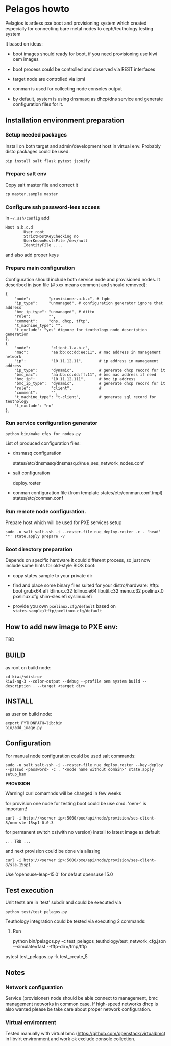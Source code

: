 # Pelagos howto

Pelagios is artless pxe boot and provisioning system which created especially
for connecting bare metal nodes to ceph/teuthology testing system

It based on ideas:
  
* boot images should ready for boot, if you need provisioning use kiwi oem images

* boot process could be controlled and observed via REST interfaces

* target node are controlled via ipmi

* conman is used for collecting node consoles output

* by default, system is using dnsmasq as dhcp/dns service and generate configuration files for it.

## Installation environment preparation

### Setup needed packages

Install on both target and admin/development host in virtual env.
Probably disto packages could be used.

    pip install salt flask pytest jsonify

### Prepare salt env

Copy salt master file and correct it

    cp master.sample master

### Configure ssh password-less access

in `~/.ssh/config` add

    Host a.b.c.d
            User root
            StrictHostKeyChecking no
            UserKnownHostsFile /dev/null
            IdentityFile ....

and also add proper keys

### Prepare main configuration

Configuration should include both service node and provisioned nodes.
It described in json file (# xxx means comment and should removed):

    {
        "node":        "provisioner.a.b.c", # fqdn
        "ip_type":     "unmanaged", # configuration generator ignore that address
        "bmc_ip_type": "unmanaged", # ditto
        "role":        "", 
        "comment":     "dns, dhcp, tftp", 
        "t_machine_type": "",
        "t_exclude": "yes" #ignore for teuthology node description generation
    },
    {
        "node":         "client-1.a.b.c",
        "mac":          "aa:bb:cc:dd:ee:11", # mac address in management network
        "ip":           "10.11.12.11",       # ip address in management address
        "ip_type":      "dynamic",           # generate dhcp record for it
        "bmc_mac":      "aa:bb:cc:dd:ff:11", # bmc mac address if need
        "bmc_ip":       "10.11.12.111",      # bmc ip address
        "bmc_ip_type":  "dynamic",           # generate dhcp record for it
        "role":         "client",            # 
        "comment":      "",
        "t_machine_type": "t-client",        # generate sql record for teuthology 
        "t_exclude": "no"
    },

### Run service configuration generator

    python bin/make_cfgs_for_nodes.py

List of produced configuration files:

* dnsmasq configuration

    states/etc/dnsmasq/dnsmasq.d/nue_ses_network_nodes.conf

* salt configuration

    deploy.roster

* conman configuration file  (from template  states/etc/conman.conf.tmpl)
    states/etc/conman.conf

### Run remote node configuration.

Prepare host which will be used for PXE services setup

    sudo -u salt salt-ssh -i --roster-file nue_deploy.roster -c . 'head' '*' state.apply prepare -v  

### Boot directory preparation

Depends on specific hardware it could different process, so just now include some hints for
old-style BIOS boot:

* copy states.sample to your private dir

* find and place some binary files suited for your distro/hardware:
    <states>/tftp:
        boot
        grubx64.efi
        ldlinux.c32
        ldlinux.e64
        libutil.c32
        menu.c32
        pxelinux.0
        pxelinux.cfg
        shim-sles.efi
        syslinux.efi

* provide you own `pxelinux.cfg/default` based on `states.sample/tftp/pxelinux.cfg/default`

## How to add new image to PXE env:

TBD

## BUILD

as root on build node:

    cd kiwi/<distro>
    kiwi-ng-3 --color-output --debug --profile oem system build --description . --target <target dir>

## INSTALL

as user on build node:

    export PYTHONPATH=lib:bin
    bin/add_image.py

## Configuration

For manual node configuration could be used salt commands:

    sudo -u salt salt-ssh -i --roster-file nue_deploy.roster --key-deploy --passwd <password> -c . '<node name without domain>' state.apply setup_hsm

**PROVISION**   

Warning! curl comamnds will be changed in few weeks

for provision one node for testing boot could be use cmd. 'oem-' is important!

    curl -i http://<server ip>:5000/pxe/api/node/provision/ses-client-8/oem-sle-15sp1-0.0.3

for permanent switch os(with no version) install to latest image as default

    ... TBD ...

 and next provision could be done via aliasing

    curl -i http://<server ip>:5000/pxe/api/node/provision/ses-client-8/sle-15sp1

 Use    'opensuse-leap-15.0' for defaut opensuse 15.0

## Test execution

Unit tests are in 'test'  subdir and could be executed via

    python test/test_pelagos.py 

Teuthology integration could be tested via  executing 2 commands:

1. Run 

    python bin/pelagos.py -c test_pelagos_teuthology/test_network_cfg.json --simulate=fast  --tftp-dir=/tmp/tftp 

pytest test_pelagos.py -k test_create_5

## Notes

### Network  configuration

Service (provisioner) node should be able connect to management, bmc management networks in common case. If high-speed networks dhcp is also wanted please be take care about proper network configuration.

### Virtual environment

Tested manually with virtual bmc (https://github.com/openstack/virtualbmc) in libvirt environment and work ok  exclude console collection.
